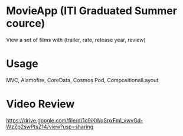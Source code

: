 # MovieApp (ITI Graduated Summer cource)
View a set of films with (trailer, rate, release year, review)

# Usage
MVC, Alamofire, CoreData, Cosmos Pod, CompositionalLayout

# Video Review
https://drive.google.com/file/d/1o9iKWqSpxFmI_ywvGd-WzZp2swPtsZ14/view?usp=sharing
